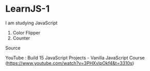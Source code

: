 # LearnJS-1
I am studying JavaScript

1. Color Flipper
2. Counter

Source 

YouTube : Build 15 JavaScript Projects - Vanilla JavaScript Course (https://www.youtube.com/watch?v=3PHXvlpOkf4&t=3310s)
